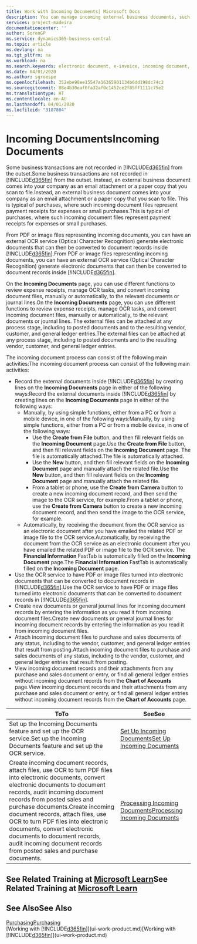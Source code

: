 ```yaml
---
title: Work with Incoming Documents| Microsoft Docs
description: You can manage incoming external business documents, such as payment receipts or PDFs, manage OCR tasks, and convert files to electronic documents and records.
services: project-madeira
documentationcenter: ''
author: SorenGP
ms.service: dynamics365-business-central
ms.topic: article
ms.devlang: na
ms.tgt_pltfrm: na
ms.workload: na
ms.search.keywords: electronic document, e-invoice, incoming document, OCR, ecommerce, document exchange, import invoice
ms.date: 04/01/2020
ms.author: sgroespe
ms.openlocfilehash: 352ebe98ee15547a16365901134b6dd198dc74c2
ms.sourcegitcommit: 88e4b30eaf6fa32af0c1452ce2f85ff1111c75e2
ms.translationtype: HT
ms.contentlocale: en-AU
ms.lasthandoff: 04/01/2020
ms.locfileid: "3187804"
---
```

# <a name="incoming-documents"></a><span data-ttu-id="3ab43-103">Incoming Documents</span><span class="sxs-lookup"><span data-stu-id="3ab43-103">Incoming Documents</span></span>
<span data-ttu-id="3ab43-104">Some business transactions are not recorded in [!INCLUDE[d365fin](includes/d365fin_md.md)] from the outset.</span><span class="sxs-lookup"><span data-stu-id="3ab43-104">Some business transactions are not recorded in [!INCLUDE[d365fin](includes/d365fin_md.md)] from the outset.</span></span> <span data-ttu-id="3ab43-105">Instead, an external business document comes into your company as an email attachment or a paper copy that you scan to file.</span><span class="sxs-lookup"><span data-stu-id="3ab43-105">Instead, an external business document comes into your company as an email attachment or a paper copy that you scan to file.</span></span> <span data-ttu-id="3ab43-106">This is typical of purchases, where such incoming document files represent payment receipts for expenses or small purchases.</span><span class="sxs-lookup"><span data-stu-id="3ab43-106">This is typical of purchases, where such incoming document files represent payment receipts for expenses or small purchases.</span></span>

<span data-ttu-id="3ab43-107">From PDF or image files representing incoming documents, you can have an external OCR service (Optical Character Recognition) generate electronic documents that can then be converted to document records inside [!INCLUDE[d365fin](includes/d365fin_md.md)].</span><span class="sxs-lookup"><span data-stu-id="3ab43-107">From PDF or image files representing incoming documents, you can have an external OCR service (Optical Character Recognition) generate electronic documents that can then be converted to document records inside [!INCLUDE[d365fin](includes/d365fin_md.md)].</span></span>

<span data-ttu-id="3ab43-108">On the **Incoming Documents** page, you can use different functions to review expense receipts, manage OCR tasks, and convert incoming document files, manually or automatically, to the relevant documents or journal lines.</span><span class="sxs-lookup"><span data-stu-id="3ab43-108">On the **Incoming Documents** page, you can use different functions to review expense receipts, manage OCR tasks, and convert incoming document files, manually or automatically, to the relevant documents or journal lines.</span></span> <span data-ttu-id="3ab43-109">The external files can be attached at any process stage, including to posted documents and to the resulting vendor, customer, and general ledger entries.</span><span class="sxs-lookup"><span data-stu-id="3ab43-109">The external files can be attached at any process stage, including to posted documents and to the resulting vendor, customer, and general ledger entries.</span></span>

<span data-ttu-id="3ab43-110">The incoming document process can consist of the following main activities:</span><span class="sxs-lookup"><span data-stu-id="3ab43-110">The incoming document process can consist of the following main activities:</span></span>

* <span data-ttu-id="3ab43-111">Record the external documents inside [!INCLUDE[d365fin](includes/d365fin_md.md)] by creating lines on the **Incoming Documents** page in either of the following ways:</span><span class="sxs-lookup"><span data-stu-id="3ab43-111">Record the external documents inside [!INCLUDE[d365fin](includes/d365fin_md.md)] by creating lines on the **Incoming Documents** page in either of the following ways:</span></span>
  * <span data-ttu-id="3ab43-112">Manually, by using simple functions, either from a PC or from a mobile device, in one of the following ways:</span><span class="sxs-lookup"><span data-stu-id="3ab43-112">Manually, by using simple functions, either from a PC or from a mobile device, in one of the following ways:</span></span>
    * <span data-ttu-id="3ab43-113">Use the **Create from File** button, and then fill relevant fields on the **Incoming Document** page.</span><span class="sxs-lookup"><span data-stu-id="3ab43-113">Use the **Create from File** button, and then fill relevant fields on the **Incoming Document** page.</span></span> <span data-ttu-id="3ab43-114">The file is automatically attached.</span><span class="sxs-lookup"><span data-stu-id="3ab43-114">The file is automatically attached.</span></span>  
    * <span data-ttu-id="3ab43-115">Use the **New** button, and then fill relevant fields on the **Incoming Document** page and manually attach the related file.</span><span class="sxs-lookup"><span data-stu-id="3ab43-115">Use the **New** button, and then fill relevant fields on the **Incoming Document** page and manually attach the related file.</span></span>
    * <span data-ttu-id="3ab43-116">From a tablet or phone, use the **Create from Camera** button to create a new incoming document record, and then send the image to the OCR service, for example.</span><span class="sxs-lookup"><span data-stu-id="3ab43-116">From a tablet or phone, use the **Create from Camera** button to create a new incoming document record, and then send the image to the OCR service, for example.</span></span>
  * <span data-ttu-id="3ab43-117">Automatically, by receiving the document from the OCR service as an electronic document after you have emailed the related PDF or image file to the OCR service.</span><span class="sxs-lookup"><span data-stu-id="3ab43-117">Automatically, by receiving the document from the OCR service as an electronic document after you have emailed the related PDF or image file to the OCR service.</span></span> <span data-ttu-id="3ab43-118">The **Financial Information** FastTab is automatically filled on the **Incoming Document** page.</span><span class="sxs-lookup"><span data-stu-id="3ab43-118">The **Financial Information** FastTab is automatically filled on the **Incoming Document** page.</span></span>
* <span data-ttu-id="3ab43-119">Use the OCR service to have PDF or image files turned into electronic documents that can be converted to document records in [!INCLUDE[d365fin](includes/d365fin_md.md)].</span><span class="sxs-lookup"><span data-stu-id="3ab43-119">Use the OCR service to have PDF or image files turned into electronic documents that can be converted to document records in [!INCLUDE[d365fin](includes/d365fin_md.md)].</span></span>
* <span data-ttu-id="3ab43-120">Create new documents or general journal lines for incoming document records by entering the information as you read it from incoming document files.</span><span class="sxs-lookup"><span data-stu-id="3ab43-120">Create new documents or general journal lines for incoming document records by entering the information as you read it from incoming document files.</span></span>
* <span data-ttu-id="3ab43-121">Attach incoming document files to purchase and sales documents of any status, including to the vendor, customer, and general ledger entries that result from posting.</span><span class="sxs-lookup"><span data-stu-id="3ab43-121">Attach incoming document files to purchase and sales documents of any status, including to the vendor, customer, and general ledger entries that result from posting.</span></span>
* <span data-ttu-id="3ab43-122">View incoming document records and their attachments from any purchase and sales document or entry, or find all general ledger entries without incoming document records from the **Chart of Accounts** page.</span><span class="sxs-lookup"><span data-stu-id="3ab43-122">View incoming document records and their attachments from any purchase and sales document or entry, or find all general ledger entries without incoming document records from the **Chart of Accounts** page.</span></span>

| <span data-ttu-id="3ab43-123">To</span><span class="sxs-lookup"><span data-stu-id="3ab43-123">To</span></span> | <span data-ttu-id="3ab43-124">See</span><span class="sxs-lookup"><span data-stu-id="3ab43-124">See</span></span> |
| --- | --- |
| <span data-ttu-id="3ab43-125">Set up the Incoming Documents feature and set up the OCR service.</span><span class="sxs-lookup"><span data-stu-id="3ab43-125">Set up the Incoming Documents feature and set up the OCR service.</span></span> |[<span data-ttu-id="3ab43-126">Set Up Incoming Documents</span><span class="sxs-lookup"><span data-stu-id="3ab43-126">Set Up Incoming Documents</span></span>](across-how-setup-income-documents.md) |
| <span data-ttu-id="3ab43-127">Create incoming document records, attach files, use OCR to turn PDF files into electronic documents, convert electronic documents to document records, audit incoming document records from posted sales and purchase documents.</span><span class="sxs-lookup"><span data-stu-id="3ab43-127">Create incoming document records, attach files, use OCR to turn PDF files into electronic documents, convert electronic documents to document records, audit incoming document records from posted sales and purchase documents.</span></span> |[<span data-ttu-id="3ab43-128">Processing Incoming Documents</span><span class="sxs-lookup"><span data-stu-id="3ab43-128">Processing Incoming Documents</span></span>](across-process-income-documents.md) |

## <a name="see-related-training-at-microsoft-learn"></a><span data-ttu-id="3ab43-129">See Related Training at [Microsoft Learn](/learn/modules/incoming-documents-dynamics-365-business-central/index)</span><span class="sxs-lookup"><span data-stu-id="3ab43-129">See Related Training at [Microsoft Learn](/learn/modules/incoming-documents-dynamics-365-business-central/index)</span></span>

## <a name="see-also"></a><span data-ttu-id="3ab43-130">See Also</span><span class="sxs-lookup"><span data-stu-id="3ab43-130">See Also</span></span>
[<span data-ttu-id="3ab43-131">Purchasing</span><span class="sxs-lookup"><span data-stu-id="3ab43-131">Purchasing</span></span>](purchasing-manage-purchasing.md)  
<span data-ttu-id="3ab43-132">[Working with [!INCLUDE[d365fin](includes/d365fin_md.md)]](ui-work-product.md)</span><span class="sxs-lookup"><span data-stu-id="3ab43-132">[Working with [!INCLUDE[d365fin](includes/d365fin_md.md)]](ui-work-product.md)</span></span>
